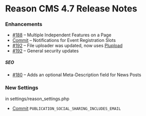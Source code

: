 Reason CMS 4.7 Release Notes
============================
### Enhancements
- [#188](https://github.com/carleton/reason_package/pull/188) – Multiple Independent Features on a Page
- [Commit](https://github.com/carleton/reason_package/commit/101c5d26bf3bf03375ab7de54c90034712cf47af) – Notifications for Event Registration Slots
- [#192](https://github.com/carleton/reason_package/pull/192) – File uploader was updated, now uses [Plupload](https://github.com/moxiecode/plupload)
- [#192](https://github.com/carleton/reason_package/pull/192) – General security updates

##### SEO
- [#180](https://github.com/carleton/reason_package/pull/180) – Adds an optional Meta-Description field for News Posts

### New Settings
in settings/reason_settings.php
- [Commit](66ba5adf557b435b0f3de0d44b6fc610ffc937c5) ```PUBLICATION_SOCIAL_SHARING_INCLUDES_EMAIL```
